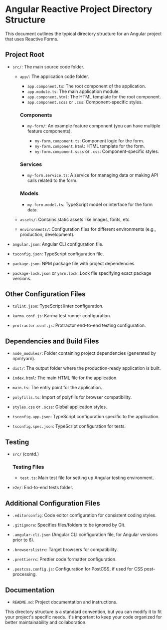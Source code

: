 # Angular Reactive Project Directory Structure

This document outlines the typical directory structure for an Angular project that uses Reactive Forms.

## Project Root

- `src/`: The main source code folder.

  - `app/`: The application code folder.

    - `app.component.ts`: The root component of the application.
    - `app.module.ts`: The main application module.
    - `app.component.html`: The HTML template for the root component.
    - `app.component.scss` or `.css`: Component-specific styles.
    
    ### Components

    - `my-form/`: An example feature component (you can have multiple feature components).

      - `my-form.component.ts`: Component logic for the form.
      - `my-form.component.html`: HTML template for the form.
      - `my-form.component.scss` or `.css`: Component-specific styles.

    ### Services

    - `my-form.service.ts`: A service for managing data or making API calls related to the form.

    ### Models

    - `my-form.model.ts`: TypeScript model or interface for the form data.

  - `assets/`: Contains static assets like images, fonts, etc.

  - `environments/`: Configuration files for different environments (e.g., production, development).

- `angular.json`: Angular CLI configuration file.

- `tsconfig.json`: TypeScript configuration file.

- `package.json`: NPM package file with project dependencies.

- `package-lock.json` or `yarn.lock`: Lock file specifying exact package versions.

## Other Configuration Files

- `tslint.json`: TypeScript linter configuration.

- `karma.conf.js`: Karma test runner configuration.

- `protractor.conf.js`: Protractor end-to-end testing configuration.

## Dependencies and Build Files

- `node_modules/`: Folder containing project dependencies (generated by npm/yarn).

- `dist/`: The output folder where the production-ready application is built.

- `index.html`: The main HTML file for the application.

- `main.ts`: The entry point for the application.

- `polyfills.ts`: Import of polyfills for browser compatibility.

- `styles.css` or `.scss`: Global application styles.

- `tsconfig.app.json`: TypeScript configuration specific to the application.

- `tsconfig.spec.json`: TypeScript configuration for tests.

## Testing

- `src/` (contd.)

  ### Testing Files

  - `test.ts`: Main test file for setting up Angular testing environment.

- `e2e/`: End-to-end tests folder.

## Additional Configuration Files

- `.editorconfig`: Code editor configuration for consistent coding styles.

- `.gitignore`: Specifies files/folders to be ignored by Git.

- `.angular-cli.json` (Angular CLI configuration file, for Angular versions prior to 6).

- `.browserslistrc`: Target browsers for compatibility.

- `.prettierrc`: Prettier code formatter configuration.

- `.postcss.config.js`: Configuration for PostCSS, if used for CSS post-processing.

## Documentation

- `README.md`: Project documentation and instructions.

This directory structure is a standard convention, but you can modify it to fit your project's specific needs. It's important to keep your code organized for better maintainability and collaboration.
